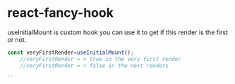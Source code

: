 # react-fancy-hook


useInitialMount is custom hook you can use it to get if this render is the first or not.


```js
const veryFirstRender=useInitialMount();
    //veryFirstRender = > true in the very first render
    //veryFirstRender = > false in the next renders 

``